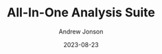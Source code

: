 ---
layout: article
permalink: /blog/All_In_One_Analysis_Suite/
title: "All-In-One Analysis Suite"
date: "2023-08-23"
image: "img/blog/nmr-how-it-works.webp"
contents:
  - subtitle: "Lorem ipsum dolor sit amet, consectetur adipiscing elit, sed do eiusmod."
    text: "Lorem ipsum dolor sit amet, consectetur adipiscing elit, sed do eiusmod tempor incididunt ut labore et dolore magna aliqua. Non blandit massa enim nec. Scelerisque viverra mauris in aliquam sem. At risus viverra adipiscing at in tellus. Sociis natoque penatibus et magnis dis parturient montes. Ridiculus mus mauris vitae ultricies leo. Neque egestas congue quisque egestas diam. Risus in hendrerit gravida rutrum quisque non."
  - subtitle: "Lorem ipsum dolor sit amet, consectetur adipiscing elit, sed do eiusmod."
    text: "Lorem ipsum dolor sit amet, consectetur adipiscing elit, sed do eiusmod tempor incididunt ut labore et dolore magna aliqua. Non blandit massa enim nec. Scelerisque viverra mauris in aliquam sem. At risus viverra adipiscing at in tellus. Sociis natoque penatibus et magnis dis parturient montes. Ridiculus mus mauris vitae ultricies leo. Neque egestas congue quisque egestas diam. Risus in hendrerit gravida rutrum quisque non."
    list:
      - "Lorem ipsum dolor sit amet"
      - "Non blandit massa enim nec scelerisque"
      - "Neque egestas congue quisque egestas"
  - subtitle: "Lorem ipsum dolor sit amet, consectetur adipiscing elit, sed do eiusmod."
    text: "Lorem ipsum dolor sit amet, consectetur adipiscing elit, sed do eiusmod tempor incididunt ut labore et dolore magna aliqua. Non blandit massa enim nec. Scelerisque viverra mauris in aliquam sem. At risus viverra adipiscing at in tellus. Sociis natoque penatibus et magnis dis parturient montes. Ridiculus mus mauris vitae ultricies leo. Neque egestas congue quisque egestas diam. Risus in hendrerit gravida rutrum quisque non."
author: "Andrew Jonson"  
excerpt: "A brief introduction to choosing great font pairs for your design."
---